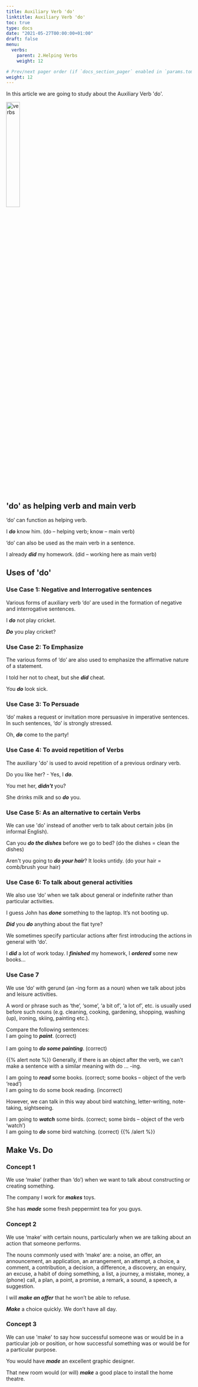 ```yaml
---
title: Auxiliary Verb 'do'   
linktitle: Auxiliary Verb 'do'
toc: true
type: docs
date: "2021-05-27T00:00:00+01:00"
draft: false
menu:
  verbs:
    parent: 2.Helping Verbs
    weight: 12

# Prev/next pager order (if `docs_section_pager` enabled in `params.toml`)
weight: 12
---
```


In this article we are going to study about the Auxiliary Verb 'do'. 

<img src="../../../media/verbs/verbs-5.png" alt="verbs" style="width:27%;height:27%;">

## 'do' as helping verb and main verb

‘do’ can function as helping verb.

I ***do*** know him. (do – helping verb; know – main verb)

‘do’ can also be used as the main verb in a sentence.

I already ***did*** my homework. (did – working here as main verb)


## Uses of 'do'

### Use Case 1: Negative and Interrogative sentences

Various forms of auxiliary verb ‘do’ are used in the formation of negative and interrogative sentences.

I ***do*** not play cricket. 

***Do*** you play cricket?

### Use Case 2: To Emphasize

The various forms of ‘do’ are also used to emphasize the affirmative nature of a statement.

I told her not to cheat, but she ***did*** cheat.

You ***do*** look sick.

### Use Case 3: To Persuade

‘do’ makes a request or invitation more persuasive in imperative sentences. In such sentences, ‘do’ is strongly stressed.  

Oh, ***do*** come to the party! 

### Use Case 4: To avoid repetition of Verbs

The auxiliary 'do' is used to avoid repetition of a previous ordinary verb.

Do you like her? - Yes, I ***do***.

You met her, ***didn't*** you?

She drinks milk and so ***do*** you.

### Use Case 5: As an alternative to certain Verbs

We can use 'do' instead of another verb to talk about certain jobs (in informal English).

Can you ***do the dishes*** before we go to bed? (do the dishes = clean the dishes)

Aren't you going to ***do your hair***? It looks untidy. (do your hair = comb/brush your hair)

### Use Case 6: To talk about general activities

We also use ‘do’ when we talk about general or indefinite rather than particular activities.

I guess John has ***done*** something to the laptop. It’s not booting up.

***Did*** you ***do*** anything about the flat tyre? 

We sometimes specify particular actions after first introducing the actions in general with ‘do’.

I ***did*** a lot of work today. I ***finished*** my homework, I ***ordered*** some new books...

### Use Case 7

We use ‘do’ with gerund (an -ing form as a noun) when we talk about jobs and leisure activities. 

A word or phrase such as ‘the’, ‘some’, ‘a bit of’, ‘a lot of’, etc. is usually used before such nouns (e.g. cleaning, cooking, gardening, shopping, washing (up), ironing, skiing, painting etc.).

Compare the following sentences: <br>
I am going to ***paint***. (correct) <br>	
I am going to ***do some painting***. (correct) 

{{% alert note %}}
Generally, if there is an object after the verb, we can't make a sentence with a similar meaning with do ... -ing.

I am going to ***read*** some books. (correct; some books – object of the verb ‘read’) <br>
I am going to do some book reading. (incorrect) 

However, we can talk in this way about bird watching, letter-writing, note-taking, sightseeing.

I am going to ***watch*** some birds. (correct; some birds – object of the verb ‘watch’) <br>
I am going to ***do*** some bird watching. (correct) 
{{% /alert %}}


## Make Vs. Do

### Concept 1

We use ‘make’ (rather than ‘do’) when we want to talk about constructing or creating something.

The company I work for ***makes*** toys.

She has ***made*** some fresh peppermint tea for you guys.


### Concept 2

We use ‘make’ with certain nouns, particularly when we are talking about an action that someone performs.

The nouns commonly used with ‘make’ are: a noise, an offer, an announcement, an application, an arrangement, an attempt, a choice, a comment, a contribution, a decision, a difference, a discovery, an enquiry, an excuse, a habit of doing something, a list, a journey, a mistake, money, a (phone) call, a plan, a point, a promise, a remark, a sound, a speech, a suggestion.

I will ***make an offer*** that he won’t be able to refuse.

***Make*** a choice quickly. We don’t have all day. 

### Concept 3

We can use 'make' to say how successful someone was or would be in a particular job or position, or how successful something was or would be for a particular purpose.

You would have ***made*** an excellent graphic designer.

That new room would (or will) ***make*** a good place to install the home theatre.
